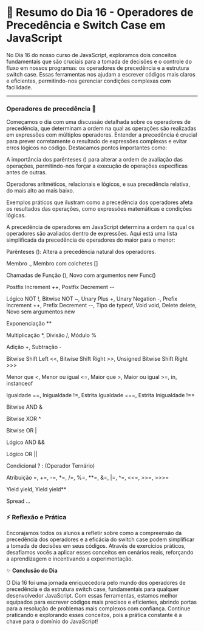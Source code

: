 # 📅 Resumo do Dia 16 - Operadores de Precedência e Switch Case em JavaScript

No Dia 16 do nosso curso de JavaScript, exploramos dois conceitos fundamentais que são cruciais para a tomada de decisões e o controle do fluxo em nossos programas: os operadores de precedência e a estrutura switch case. Essas ferramentas nos ajudam a escrever códigos mais claros e eficientes, permitindo-nos gerenciar condições complexas com facilidade.

---

### **Operadores de precedência** 🚀

Começamos o dia com uma discussão detalhada sobre os operadores de precedência, que determinam a ordem na qual as operações são realizadas em expressões com múltiplos operadores. Entender a precedência é crucial para prever corretamente o resultado de expressões complexas e evitar erros lógicos no código. Destacamos pontos importantes como:

A importância dos parênteses () para alterar a ordem de avaliação das operações, permitindo-nos forçar a execução de operações específicas antes de outras.

Operadores aritméticos, relacionais e lógicos, e sua precedência relativa, do mais alto ao mais baixo.

Exemplos práticos que ilustram como a precedência dos operadores afeta os resultados das operações, como expressões matemáticas e condições lógicas.

A precedência de operadores em JavaScript determina a ordem na qual os operadores são avaliados dentro de expressões. Aqui está uma lista simplificada da precedência de operadores do maior para o menor:

Parênteses (): Altera a precedência natural dos operadores.

Membro ., Membro com colchetes []

Chamadas de Função (), Novo com argumentos new Func()

Postfix Increment ++, Postfix Decrement --

Lógico NOT !, Bitwise NOT ~, Unary Plus +, Unary Negation -, Prefix Increment ++, Prefix Decrement --, Tipo de typeof, Void void, Delete delete, Novo sem argumentos new

Exponenciação \*\*

Multiplicação \*, Divisão /, Módulo %

Adição +, Subtração -

Bitwise Shift Left <<, Bitwise Shift Right >>, Unsigned Bitwise Shift Right >>>

Menor que <, Menor ou igual <=, Maior que >, Maior ou igual >=, in, instanceof

Igualdade ==, Inigualdade !=, Estrita Igualdade ===, Estrita Inigualdade !==

Bitwise AND &

Bitwise XOR ^

Bitwise OR |

Lógico AND &&

Lógico OR ||

Condicional ? : (Operador Ternário)

Atribuição =, +=, -=, \*=, /=, %=, \*\*=, &=, |=, ^=, <<=, >>=, >>>=

Yield yield, Yield yield\*\*

Spread ...

### ⚡ **Reflexão e Prática**

Encorajamos todos os alunos a refletir sobre como a compreensão da precedência dos operadores e a eficácia do switch case podem simplificar a tomada de decisões em seus códigos. Através de exercícios práticos, desafiamos vocês a aplicar esses conceitos em cenários reais, reforçando a aprendizagem e incentivando a experimentação.

✨ **Conclusão do Dia**

O Dia 16 foi uma jornada enriquecedora pelo mundo dos operadores de precedência e da estrutura switch case, fundamentais para qualquer desenvolvedor JavaScript. Com essas ferramentas, estamos melhor equipados para escrever códigos mais precisos e eficientes, abrindo portas para a resolução de problemas mais complexos com confiança. Continue praticando e explorando esses conceitos, pois a prática constante é a chave para o domínio do JavaScript!
